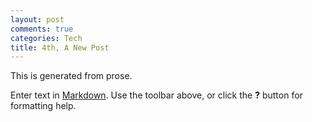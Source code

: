 ```yaml
---
layout: post
comments: true
categories: Tech
title: 4th, A New Post
---
```


This is generated from prose.

Enter text in [Markdown](http://daringfireball.net/projects/markdown/). Use the toolbar above, or click the **?** button for formatting help.
